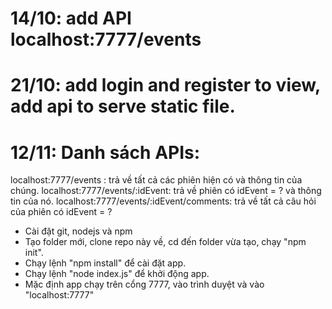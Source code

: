 # 14/10: add API localhost:7777/events
# 21/10: add login and register to view, add api to serve static file.
# 12/11: Danh sách APIs:
localhost:7777/events : trả về tất cả các phiên hiện có và thông tin của chúng.
localhost:7777/events/:idEvent: trả về phiên có idEvent = ? và thông tin của nó.
localhost:7777/events/:idEvent/comments: trả về tất cả câu hỏi của phiên có idEvent = ?

- Cài đặt git, nodejs và npm
- Tạo folder mới, clone repo này về, cd đến folder vừa tạo, chạy "npm init".
- Chạy lệnh "npm install" để cài đặt app.
- Chạy lệnh "node index.js" để khởi động app.
- Mặc định app chạy trên cổng 7777, vào trình duyệt và vào "localhost:7777"
